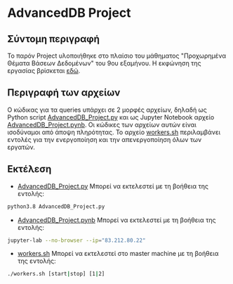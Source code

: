 # AdvancedDB Project
## Σύντομη περιγραφή
Το παρόν Project υλοποιήθηκε στο πλαίσιο του μάθηματος "Προχωρημένα Θέματα Βάσεων Δεδομένων" του 9ου εξαμήνου. Η εκφώνηση της εργασίας βρίσκεται [εδώ](https://helios.ntua.gr/pluginfile.php/175280/mod_resource/content/2/AdvancedDB_project_2022.pdf).

## Περιγραφή των αρχείων
Ο κώδικας για τα queries υπάρχει σε 2 μορφές αρχείων, δηλαδή ως Python script [AdvancedDB_Project.py](AdvancedDB_Project/AdvancedDB_Project.py) και ως Jupyter Notebook αρχείο [AdvancedDB_Project.pynb](AdvancedDB_Project/AdvancedDB_Project.pynb). Οι κώδικες των αρχείων αυτών είναι ισοδύναμοι από άποψη πληρότητας.
Το αρχείο [workers.sh](AdvancedDB_Project/workers.sh) περιλαμβάνει εντολές για την ενεργοποίηση και την απενεργοποίηση όλων των εργατών.

## Εκτέλεση
- [AdvancedDB_Project.py](./AdvancedDB_Project/AdvancedDB_Project.py)
Μπορεί να εκτελεστεί με τη βοήθεια της εντολής:
```bash
python3.8 AdvancedDB_Project.py
```
- [AdvancedDB_Project.pynb](AdvancedDB_Project/AdvancedDB_Project.pynb)
Μπορεί να εκτελεστεί με τη βοήθεια της εντολής:
```bash
jupyter-lab --no-browser --ip="83.212.80.22"
```
- [workers.sh](AdvancedDB_Project/workers.sh)
Μπορεί να εκτελεστεί στο master machine με τη βοήθεια της εντολής:
```bash
./workers.sh [start|stop] [1|2]
```
